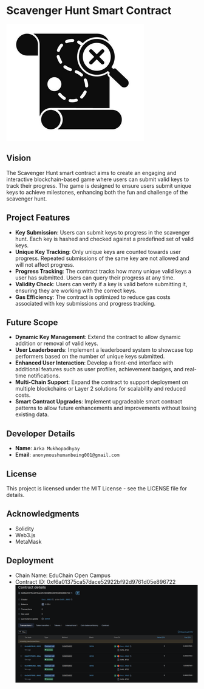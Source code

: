 # Scavenger Hunt Smart Contract

![icon](ScavengerIcon.png)
## Vision

The Scavenger Hunt smart contract aims to create an engaging and interactive blockchain-based game where users can submit valid keys to track their progress. The game is designed to ensure users submit unique keys to achieve milestones, enhancing both the fun and challenge of the scavenger hunt.

## Project Features

- **Key Submission**: Users can submit keys to progress in the scavenger hunt. Each key is hashed and checked against a predefined set of valid keys.
- **Unique Key Tracking**: Only unique keys are counted towards user progress. Repeated submissions of the same key are not allowed and will not affect progress.
- **Progress Tracking**: The contract tracks how many unique valid keys a user has submitted. Users can query their progress at any time.
- **Validity Check**: Users can verify if a key is valid before submitting it, ensuring they are working with the correct keys.
- **Gas Efficiency**: The contract is optimized to reduce gas costs associated with key submissions and progress tracking.

## Future Scope

- **Dynamic Key Management**: Extend the contract to allow dynamic addition or removal of valid keys.
- **User Leaderboards**: Implement a leaderboard system to showcase top performers based on the number of unique keys submitted.
- **Enhanced User Interaction**: Develop a front-end interface with additional features such as user profiles, achievement badges, and real-time notifications.
- **Multi-Chain Support**: Expand the contract to support deployment on multiple blockchains or Layer 2 solutions for scalability and reduced costs.
- **Smart Contract Upgrades**: Implement upgradeable smart contract patterns to allow future enhancements and improvements without losing existing data.


## Developer Details

- **Name**: `Arka Mukhopadhyay`
- **Email**: `anonymoushumanbeing001@gmail.com`

## License

This project is licensed under the MIT License - see the LICENSE file for details.
## Acknowledgments

- Solidity
- Web3.js
- MetaMask

## Deployment

- Chain Name: EduChain Open Campus
- Contract ID: 0xf6a01375ca57dace52922bf92d9761d05e896722
![contract](Contractdetails.png)